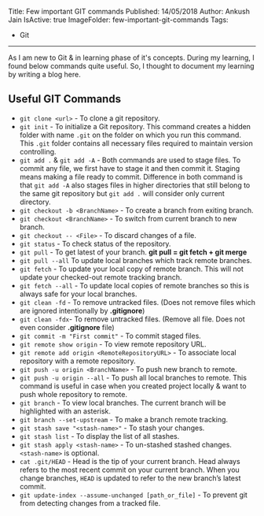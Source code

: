 Title: Few important GIT commands
Published: 14/05/2018
Author: Ankush Jain
IsActive: true
ImageFolder: few-important-git-commands
Tags:
  - Git
---
As I am new to Git & in learning phase of it's concepts. During my learning, I found below commands quite useful. So, I thought to document my learning by writing a blog here.

## Useful GIT Commands

- `git clone <url>` - To clone a git repository.
- `git init`  - To initialize a Git repository. This command creates a  hidden folder with name `.git` on the folder on which you run this command. This `.git` folder contains all necessary files required to maintain version controlling.
- `git add .` & `git add -A` - Both commands are used to stage files. To commit any file, we first have to stage it and then commit it. Staging means making a file ready to commit. Difference in both command is that `git add -A` also stages files in higher directories that still belong to the same git repository but `git add .`  will consider only current directory.
- `git checkout -b <BranchName>` - To create a branch from exiting branch.
- `git checkout <BranchName>` - To switch from current branch to new branch.
- `git checkout -- <File>` - To discard changes of a file.
- `git status` - To check status of the repository.
- `git pull` - To get latest of your branch. **git pull = git fetch + git merge**
- `git pull --all` To update local branches which track remote branches.
- `git fetch` - To update your local copy of remote branch. This will not update your checked-out remote tracking branch.
- `git fetch --all` - To update local copies of remote branches so this is always safe for your local branches.
- `git clean -fd` - To remove untracked files. (Does not remove files which are ignored intentionally by **.gitignore**)
- `git clean -fdx`- To remove untracked files. (Remove all file. Does not even consider **.gitignore** file)
- `git commit -m "First commit"` - To commit staged files.
- `git remote show origin` - To view remote repository URL.
- `git remote add origin <RemoteRepositoryURL>` - To associate local repository with a remote repository.
- `git push -u origin <BranchName>` - To push new branch to remote.
- `git push -u origin --all` - To push all local branches to remote. This command is useful in case when you created project locally & want to push whole repository to remote.
- `git branch` - To view local branches. The current branch will be highlighted with an asterisk.
- `git branch --set-upstream` - To make a branch remote tracking.
- `git stash save "<stash-name>"` - To stash your changes.
- `git stash list` - To display the list of all stashes.
- `git stash apply <stash-name>` - To un-stashed stashed changes. `<stash-name>` is optional.
- `cat .git/HEAD` - Head is the tip of your current branch. Head always refers to the most recent commit on your current branch. When you change branches, `HEAD` is updated to refer to the new branch’s latest commit.
- `git update-index --assume-unchanged [path_or_file]` - To prevent git from detecting changes from a tracked file.


                
